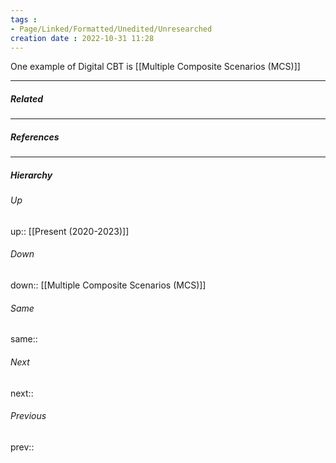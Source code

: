 ```yaml
---
tags :
- Page/Linked/Formatted/Unedited/Unresearched
creation date : 2022-10-31 11:28 
---
```


One example of Digital CBT is [[Multiple Composite Scenarios (MCS)]]

---
##### Related


---
##### References


---
##### Hierarchy
###### Up
up:: [[Present (2020-2023)]]
###### Down
down:: [[Multiple Composite Scenarios (MCS)]]
###### Same
same:: 
###### Next
next:: 
###### Previous
prev:: 